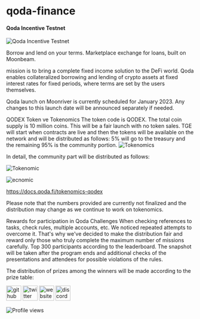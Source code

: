 # qoda-finance

#### Qoda Incentive Testnet
![Qoda Incentive Testnet](https://github.com/0xfunda/qoda-finance/blob/main/1_XOHxFxvk45K1v9gWUrfuiA.png)

Borrow and lend on your terms. Marketplace exchange for loans, built on Moonbeam.

 mission is to bring a complete fixed income solution to the DeFi world. Qoda enables collateralized borrowing and lending of crypto assets at fixed interest rates for fixed periods, where terms are set by the users themselves.

Qoda launch on Moonriver is currently scheduled for January 2023. Any changes to this launch date will be announced separately if needed.

QODEX Token ve Tokenomics
The token code is QODEX. The total coin supply is 10 million coins. This will be a fair launch with no token sales. TGE will start when contracts are live and then the tokens will be available on the network and will be distributed as follows: 5% will go to the treasury and the remaining 95% is the community portion.
![Tokenomics](https://github.com/0xfunda/qoda-finance/blob/main/1.png)

In detail, the community part will be distributed as follows:

![Tokenomic](https://github.com/0xfunda/qoda-finance/blob/main/2.png)

![ecnomic](https://github.com/0xfunda/qoda-finance/blob/main/3.png)

https://docs.qoda.fi/tokenomics-qodex

Please note that the numbers provided are currently not finalized and the distribution may change as we continue to work on tokenomics.

Rewards for participation in Qoda Challenges
When checking references to tasks, check rules, multiple accounts, etc. We noticed repeated attempts to overcome it. That's why we've decided to make the distribution fair and reward only those who truly complete the maximum number of missions carefully. Top 300 participants according to the leaderboard. The snapshot will be taken after the program ends and additional checks of the presentations and attendees for possible violations of the rules.

The distribution of prizes among the winners will be made according to the prize table:




[<img src='https://cdn.jsdelivr.net/npm/simple-icons@3.0.1/icons/github.svg' alt='github' height='40'>](https://github.com/QodaFi)  [<img src='https://cdn.jsdelivr.net/npm/simple-icons@3.0.1/icons/twitter.svg' alt='twitter' height='40'>](https://twitter.com/QodaFinance/)  [<img src='https://cdn.jsdelivr.net/npm/simple-icons@3.0.1/icons/icloud.svg' alt='website' height='40'>](qoda.fi)  [<img src='https://cdn.jsdelivr.net/npm/simple-icons@3.0.1/icons/discord.svg' alt='discord' height='40'>](https://discord.gg/hQHPWQV7)  

![Profile views](https://gpvc.arturio.dev/0xfunda)  
